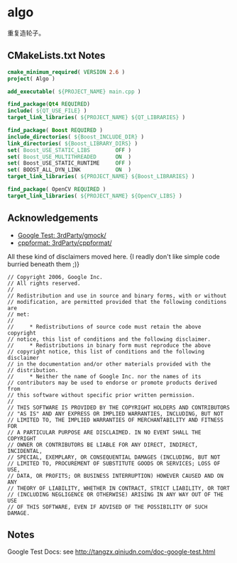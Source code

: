 # algo

重复造轮子。

## CMakeLists.txt Notes

```cmake
cmake_minimum_required( VERSION 2.6 )
project( Algo )

add_executable( ${PROJECT_NAME} main.cpp )

find_package(Qt4 REQUIRED)
include( ${QT_USE_FILE} )
target_link_libraries( ${PROJECT_NAME} ${QT_LIBRARIES} )

find_package( Boost REQUIRED )
include_directories( ${Boost_INCLUDE_DIR} )
link_directories( ${Boost_LIBRARY_DIRS} )
set( Boost_USE_STATIC_LIBS        OFF )
set( Boost_USE_MULTITHREADED      ON  )
set( Boost_USE_STATIC_RUNTIME     OFF )
set( BOOST_ALL_DYN_LINK           ON  )
target_link_libraries( ${PROJECT_NAME} ${Boost_LIBRARIES} )

find_package( OpenCV REQUIRED )
target_link_libraries( ${PROJECT_NAME} ${OpenCV_LIBS} )
```

## Acknowledgements

* [Google Test: 3rdParty/gmock/](https://github.com/google/googletest)
* [cppformat: 3rdParty/cppformat/](https://github.com/cppformat/cppformat)

All these kind of disclaimers moved here. {I readly don't like simple code
burried beneath them ;)}

```plain
// Copyright 2006, Google Inc.
// All rights reserved.
//
// Redistribution and use in source and binary forms, with or without
// modification, are permitted provided that the following conditions are
// met:
//
//     * Redistributions of source code must retain the above copyright
// notice, this list of conditions and the following disclaimer.
//     * Redistributions in binary form must reproduce the above
// copyright notice, this list of conditions and the following disclaimer
// in the documentation and/or other materials provided with the
// distribution.
//     * Neither the name of Google Inc. nor the names of its
// contributors may be used to endorse or promote products derived from
// this software without specific prior written permission.
//
// THIS SOFTWARE IS PROVIDED BY THE COPYRIGHT HOLDERS AND CONTRIBUTORS
// "AS IS" AND ANY EXPRESS OR IMPLIED WARRANTIES, INCLUDING, BUT NOT
// LIMITED TO, THE IMPLIED WARRANTIES OF MERCHANTABILITY AND FITNESS FOR
// A PARTICULAR PURPOSE ARE DISCLAIMED. IN NO EVENT SHALL THE COPYRIGHT
// OWNER OR CONTRIBUTORS BE LIABLE FOR ANY DIRECT, INDIRECT, INCIDENTAL,
// SPECIAL, EXEMPLARY, OR CONSEQUENTIAL DAMAGES (INCLUDING, BUT NOT
// LIMITED TO, PROCUREMENT OF SUBSTITUTE GOODS OR SERVICES; LOSS OF USE,
// DATA, OR PROFITS; OR BUSINESS INTERRUPTION) HOWEVER CAUSED AND ON ANY
// THEORY OF LIABILITY, WHETHER IN CONTRACT, STRICT LIABILITY, OR TORT
// (INCLUDING NEGLIGENCE OR OTHERWISE) ARISING IN ANY WAY OUT OF THE USE
// OF THIS SOFTWARE, EVEN IF ADVISED OF THE POSSIBILITY OF SUCH DAMAGE.
```

## Notes

Google Test Docs: see <http://tangzx.qiniudn.com/doc-google-test.html>
